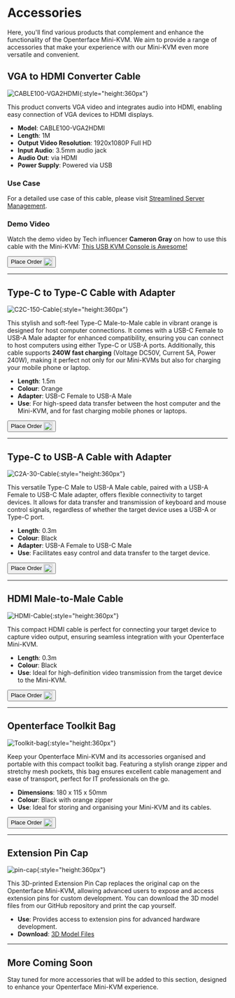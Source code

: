 # Accessories

Here, you'll find various products that complement and enhance the functionality of the Openterface Mini-KVM. We aim to provide a range of accessories that make your experience with our Mini-KVM even more versatile and convenient.

## VGA to HDMI Converter Cable

![CABLE100-VGA2HDMI](images/product/part/CABLE100-VGA2HDMI-1.jpg){:style="height:360px"}

This product converts VGA video and integrates audio into HDMI, enabling easy connection of VGA devices to HDMI displays.

- **Model**: CABLE100-VGA2HDMI
- **Length**: 1M
- **Output Video Resolution**: 1920x1080P Full HD
- **Input Audio**: 3.5mm audio jack
- **Audio Out**: via HDMI
- **Power Supply**: Powered via USB

### Use Case
For a detailed use case of this cable, please visit [Streamlined Server Management](/use-cases/#streamlined-server-management).

### Demo Video
Watch the demo video by Tech influencer **Cameron Gray** on how to use this cable with the Mini-KVM: [This USB KVM Console is Awesome!](https://youtu.be/xAEQpWyfY-c?si=auB5NtqHVw2C7iIK&t=1693)

<button class="md-button" onclick="window.location.href='https://shop.techxartisan.com/products/vga-to-hdmi-converter-cable'"> Place Order <img src="/images/trademark/txa.svg" alt="" style="vertical-align: middle; height: 20px;"></button>

---

## Type-C to Type-C Cable with Adapter

![C2C-150-Cable](images/product/part/OP-05-CABLE150-C2C.jpg){:style="height:360px"}

This stylish and soft-feel Type-C Male-to-Male cable in vibrant orange is designed for host computer connections. It comes with a USB-C Female to USB-A Male adapter for enhanced compatibility, ensuring you can connect to host computers using either Type-C or USB-A ports. Additionally, this cable supports **240W fast charging** (Voltage DC50V, Current 5A, Power 240W), making it perfect not only for our Mini-KVMs but also for charging your mobile phone or laptop.

- **Length**: 1.5m
- **Colour**: Orange
- **Adapter**: USB-C Female to USB-A Male
- **Use**: For high-speed data transfer between the host computer and the Mini-KVM, and for fast charging mobile phones or laptops.

<button class="md-button" onclick="window.location.href='https://shop.techxartisan.com/products/type-c-cable-with-usb-a-adapter-1-5m-4-11ft-240w-fast-charging-data-transfer-usb2-0'"> Place Order <img src="/images/trademark/txa.svg" alt="" style="vertical-align: middle; height: 20px;"></button>

---

## Type-C to USB-A Cable with Adapter

![C2A-30-Cable](images/product/part/OP-04-CABLE30-C2A.jpg){:style="height:360px"}

This versatile Type-C Male to USB-A Male cable, paired with a USB-A Female to USB-C Male adapter, offers flexible connectivity to target devices. It allows for data transfer and transmission of keyboard and mouse control signals, regardless of whether the target device uses a USB-A or Type-C port.

- **Length**: 0.3m
- **Colour**: Black
- **Adapter**: USB-A Female to USB-C Male
- **Use**: Facilitates easy control and data transfer to the target device.

<button class="md-button" onclick="window.location.href='https://shop.techxartisan.com/products/type-c-to-usb-a-cable-with-adapter'"> Place Order <img src="/images/trademark/txa.svg" alt="" style="vertical-align: middle; height: 20px;"></button>

---

## HDMI Male-to-Male Cable

![HDMI-Cable](images/product/part/OP-03-CABLE30-HDMI.jpg){:style="height:360px"}

This compact HDMI cable is perfect for connecting your target device to capture video output, ensuring seamless integration with your Openterface Mini-KVM.

- **Length**: 0.3m
- **Colour**: Black
- **Use**: Ideal for high-definition video transmission from the target device to the Mini-KVM.

<button class="md-button" onclick="window.location.href='https://shop.techxartisan.com/products/hdmi-male-to-male-cable'"> Place Order <img src="/images/trademark/txa.svg" alt="" style="vertical-align: middle; height: 20px;"></button>

---

## Openterface Toolkit Bag

![Toolkit-bag](images/product/part/OP-06-BAG-TOOLKIT.jpg){:style="height:360px"}

Keep your Openterface Mini-KVM and its accessories organised and portable with this compact toolkit bag. Featuring a stylish orange zipper and stretchy mesh pockets, this bag ensures excellent cable management and ease of transport, perfect for IT professionals on the go.

- **Dimensions**: 180 x 115 x 50mm
- **Colour**: Black with orange zipper
- **Use**: Ideal for storing and organising your Mini-KVM and its cables.

<button class="md-button" onclick="window.location.href='https://shop.techxartisan.com/products/openterface-toolkit-bag'"> Place Order <img src="/images/trademark/txa.svg" alt="" style="vertical-align: middle; height: 20px;"></button>

---

## Extension Pin Cap

![pin-cap](images/product/part/pin-cap.jpg){:style="height:360px"}

This 3D-printed Extension Pin Cap replaces the original cap on the Openterface Mini-KVM, allowing advanced users to expose and access extension pins for custom development. You can download the 3D model files from our GitHub repository and print the cap yourself.

- **Use**: Provides access to extension pins for advanced hardware development.
- **Download**: [3D Model Files](https://github.com/TechxArtisanStudio/Openterface_Mini-KVM_Hardware/tree/main/models)

---

## More Coming Soon

Stay tuned for more accessories that will be added to this section, designed to enhance your Openterface Mini-KVM experience.
